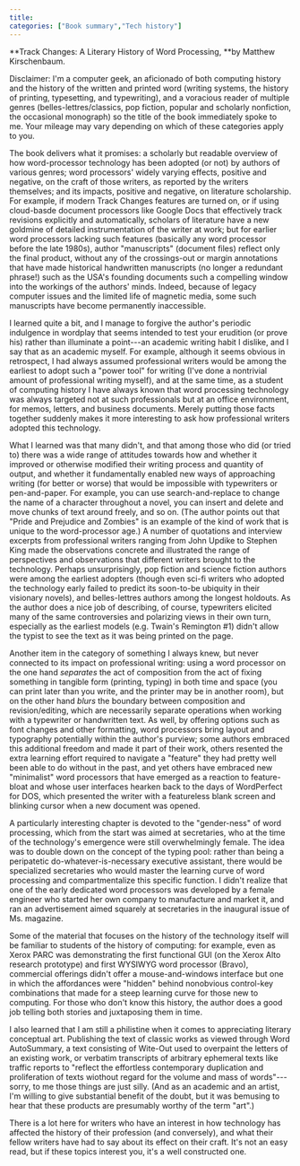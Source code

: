 ```yaml
---
title:
categories: ["Book summary","Tech history"]
---
```

**Track Changes: A Literary History of Word Processing, **by Matthew Kirschenbaum.

Disclaimer: I'm a computer geek, an aficionado of both computing history and the history of the written and printed word (writing systems, the history of printing, typesetting, and typewriting), and a voracious reader of multiple genres (belles-lettres/classics, pop fiction, popular and scholarly nonfiction, the occasional monograph) so the title of the book immediately spoke to me. Your mileage may vary depending on which of these categories apply to you.

The book delivers what it promises: a scholarly but readable overview of how word-processor technology has been adopted (or not) by authors of various genres; word processors' widely varying effects, positive and negative, on the craft of those writers, as reported by the writers themselves; and its impacts, positive and negative, on literature scholarship. For example, if modern Track Changes features are turned on, or if using cloud-basde document processors like Google Docs that effectively track revisions explicitly and automatically, scholars of literature have a new goldmine of detailed instrumentation of the writer at work; but for earlier word processors lacking such features (basically any word processor before the late 1980s), author "manuscripts" (document files) reflect only the final product, without any of the crossings-out or margin annotations that have made historical handwritten manuscripts (no longer a redundant phrase!) such as the USA's founding documents such a compelling window into the workings of the authors' minds. Indeed, because of legacy computer issues and the limited life of magnetic media, some such manuscripts have become permanently inaccessible.

I learned quite a bit, and I manage to forgive the author's periodic indulgence in wordplay that seems intended to test your erudition (or prove his) rather than illuminate a point---an academic writing habit I dislike, and I say that as an academic myself. For example, although it seems obvious in retrospect, I had always assumed professional writers would be among the earliest to adopt such a "power tool" for writing (I've done a nontrivial amount of professional writing myself), and at the same time, as a student of computing history I have always known that word processing technology was always targeted not at such professionals but at an office environment, for memos, letters, and business documents. Merely putting those facts together suddenly makes it more interesting to ask how professional writers adopted this technology.

What I learned was that many didn't, and that among those who did (or tried to) there was a wide range of attitudes towards how and whether it improved or otherwise modified their writing process and quantity of output, and whether it fundamentally enabled new ways of approaching writing (for better or worse) that would be impossible with typewriters or pen-and-paper. For example, you can use search-and-replace to change the name of a character throughout a novel, you can insert and delete and move chunks of text around freely, and so on. (The author points out that "Pride and Prejudice and Zombies" is an example of the kind of work that is unique to the word-processor age.) A number of quotations and interview excerpts from professional writers ranging from John Updike to Stephen King made the observations concrete and illustrated the range of perspectives and observations that different writers brought to the technology. Perhaps unsurprisingly, pop fiction and science fiction authors were among the earliest adopters (though even sci-fi writers who adopted the technology early failed to predict its soon-to-be ubiquity in their visionary novels), and belles-lettres authors among the longest holdouts. As the author does a nice job of describing, of course, typewriters elicited many of the same controversies and polarizing views in their own turn, especially as the earliest models (e.g. Twain's Remington #1) didn't allow the typist to see the text as it was being printed on the page.

Another item in the category of something I always knew, but never connected to its impact on professional writing: using a word processor on the one hand _separates_ the act of composition from the act of fixing something in tangible form (printing, typing) in both time and space (you can print later than you write, and the printer may be in another room), but on the other hand _blurs_ the boundary between composition and revision/editing, which are necessarily separate operations when working with a typewriter or handwritten text. As well, by offering options such as font changes and other formatting, word processors bring layout and typography potentially within the author's purview; some authors embraced this additional freedom and made it part of their work, others resented the extra learning effort required to navigate a "feature" they had pretty well been able to do without in the past, and yet others have embraced new "minimalist" word processors that have emerged as a reaction to feature-bloat and whose user interfaces hearken back to the days of WordPerfect for DOS, which presented the writer with a featureless blank screen and blinking cursor when a new document was opened.

A particularly interesting chapter is devoted to the "gender-ness" of word processing, which from the start was aimed at secretaries, who at the time of the technology's emergence were still overwhelmingly female. The idea was to double down on the concept of the typing pool: rather than being a peripatetic do-whatever-is-necessary executive assistant, there would be specialized secretaries who would master the learning curve of word processing and compartmentalize this specific function. I didn't realize that one of the early dedicated word processors was developed by a female engineer who started her own company to manufacture and market it, and ran an advertisement aimed squarely at secretaries in the inaugural issue of Ms. magazine.

Some of the material that focuses on the history of the technology itself will be familiar to students of the history of computing: for example, even as Xerox PARC was demonstrating the first functional GUI (on the Xerox Alto research prototype) and first WYSIWYG word processor (Bravo), commercial offerings didn't offer a mouse-and-windows interface but one in which the affordances were "hidden" behind nonobvious control-key combinations that made for a steep learning curve for those new to computing. For those who don't know this history, the author does a good job telling both stories and juxtaposing them in time.

I also learned that I am still a philistine when it comes to appreciating literary conceptual art. Publishing the text of classic works as viewed through Word AutoSummary, a text consisting of Wite-Out used to overpaint the letters of an existing work, or verbatim transcripts of arbitrary ephemeral texts like traffic reports to "reflect the effortless contemporary duplication and proliferation of texts wiothout regard for the volume and mass of words"---sorry, to me those things are just silly. (And as an academic and an artist, I'm willing to give substantial benefit of the doubt, but it was bemusing to hear that these products are presumably worthy of the term "art".)

There is a lot here for writers who have an interest in how technology has affected the history of their profession (and conversely), and what their fellow writers have had to say about its effect on their craft. It's not an easy read, but if these topics interest you, it's a well constructed one.
